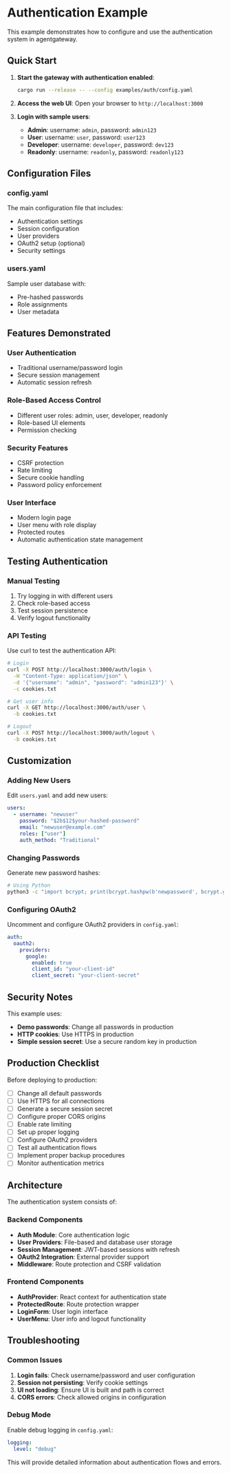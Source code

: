 # Authentication Example

This example demonstrates how to configure and use the authentication system in agentgateway.

## Quick Start

1. **Start the gateway with authentication enabled**:
   ```bash
   cargo run --release -- --config examples/auth/config.yaml
   ```

2. **Access the web UI**:
   Open your browser to `http://localhost:3000`

3. **Login with sample users**:
   - **Admin**: username: `admin`, password: `admin123`
   - **User**: username: `user`, password: `user123`
   - **Developer**: username: `developer`, password: `dev123`
   - **Readonly**: username: `readonly`, password: `readonly123`

## Configuration Files

### config.yaml
The main configuration file that includes:
- Authentication settings
- Session configuration
- User providers
- OAuth2 setup (optional)
- Security settings

### users.yaml
Sample user database with:
- Pre-hashed passwords
- Role assignments
- User metadata

## Features Demonstrated

### User Authentication
- Traditional username/password login
- Secure session management
- Automatic session refresh

### Role-Based Access Control
- Different user roles: admin, user, developer, readonly
- Role-based UI elements
- Permission checking

### Security Features
- CSRF protection
- Rate limiting
- Secure cookie handling
- Password policy enforcement

### User Interface
- Modern login page
- User menu with role display
- Protected routes
- Automatic authentication state management

## Testing Authentication

### Manual Testing
1. Try logging in with different users
2. Check role-based access
3. Test session persistence
4. Verify logout functionality

### API Testing
Use curl to test the authentication API:

```bash
# Login
curl -X POST http://localhost:3000/auth/login \
  -H "Content-Type: application/json" \
  -d '{"username": "admin", "password": "admin123"}' \
  -c cookies.txt

# Get user info
curl -X GET http://localhost:3000/auth/user \
  -b cookies.txt

# Logout
curl -X POST http://localhost:3000/auth/logout \
  -b cookies.txt
```

## Customization

### Adding New Users
Edit `users.yaml` and add new users:

```yaml
users:
  - username: "newuser"
    password: "$2b$12$your-hashed-password"
    email: "newuser@example.com"
    roles: ["user"]
    auth_method: "Traditional"
```

### Changing Passwords
Generate new password hashes:

```bash
# Using Python
python3 -c "import bcrypt; print(bcrypt.hashpw(b'newpassword', bcrypt.gensalt()).decode())"
```

### Configuring OAuth2
Uncomment and configure OAuth2 providers in `config.yaml`:

```yaml
auth:
  oauth2:
    providers:
      google:
        enabled: true
        client_id: "your-client-id"
        client_secret: "your-client-secret"
```

## Security Notes

This example uses:
- **Demo passwords**: Change all passwords in production
- **HTTP cookies**: Use HTTPS in production
- **Simple session secret**: Use a secure random key in production

## Production Checklist

Before deploying to production:

- [ ] Change all default passwords
- [ ] Use HTTPS for all connections
- [ ] Generate a secure session secret
- [ ] Configure proper CORS origins
- [ ] Enable rate limiting
- [ ] Set up proper logging
- [ ] Configure OAuth2 providers
- [ ] Test all authentication flows
- [ ] Implement proper backup procedures
- [ ] Monitor authentication metrics

## Architecture

The authentication system consists of:

### Backend Components
- **Auth Module**: Core authentication logic
- **User Providers**: File-based and database user storage
- **Session Management**: JWT-based sessions with refresh
- **OAuth2 Integration**: External provider support
- **Middleware**: Route protection and CSRF validation

### Frontend Components
- **AuthProvider**: React context for authentication state
- **ProtectedRoute**: Route protection wrapper
- **LoginForm**: User login interface
- **UserMenu**: User info and logout functionality

## Troubleshooting

### Common Issues

1. **Login fails**: Check username/password and user configuration
2. **Session not persisting**: Verify cookie settings
3. **UI not loading**: Ensure UI is built and path is correct
4. **CORS errors**: Check allowed origins in configuration

### Debug Mode

Enable debug logging in `config.yaml`:

```yaml
logging:
  level: "debug"
```

This will provide detailed information about authentication flows and errors.
